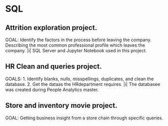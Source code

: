 # SQL

  ## Attrition exploration project. 
  GOAL: Identify the factors in the process before leaving the company. 
  Describing the most common professional profile which leaves the company. 
  |i| SQL Server and Jupyter Notebook used in this project. 

  ## HR Clean and queries project.
  GOALS: 1. Identify blanks, nulls, misspellings, duplicates, and clean the database.
         2.  Get the dataas the  HRdepartment requires. 
  |i| The databasee was created during People Analytics master. 

  ## Store and inventory movie project. 
  GOAL: Getting business insight from a store chain through specific queries.
  

  






  
  
